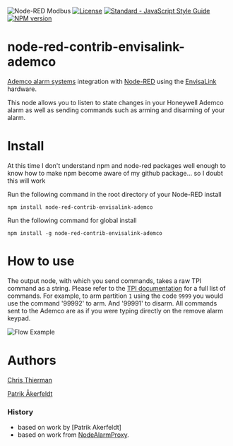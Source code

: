 ![Node-RED Modbus](http://b.repl.ca/v1/Node--RED-Modbus-green.png)
[![License](https://img.shields.io/badge/License-Apache%202.0-blue.svg)](https://opensource.org/licenses/Apache-2.0)
[![Standard - JavaScript Style Guide](https://img.shields.io/badge/code%20style-standard-brightgreen.svg)](http://standardjs.com/)
[![NPM version](https://badge.fury.io/js/node-red-contrib-envisalink.png)](https://www.npmjs.com/package/node-red-contrib-envisalink-ademco)
# node-red-contrib-envisalink-ademco
[Ademco alarm systems] integration with [Node-RED] using the [EnvisaLink] hardware.

This node allows you to listen to state changes in your Honeywell Ademco alarm as well as sending
commands such as arming and disarming of your alarm.

# Install


At this time I don't understand npm and node-red packages well enough to know how to make
npm become aware of my github package... so I doubt this will work

Run the following command in the root directory of your Node-RED install

    npm install node-red-contrib-envisalink-ademco

Run the following command for global install

    npm install -g node-red-contrib-envisalink-ademco

# How to use

The output node, with which you send commands, takes a raw TPI command as a string.
Please refer to the [TPI documentation] for a full list of commands.
For example, to arm partition `1` using the code `9999` you would use the command '99992' to arm. And '99991' to disarm.
All commands sent to the Ademco are as if you were typing directly on the remove alarm keypad.

![Flow Example](https://github.com/pakerfeldt/node-red-contrib-envisalink/raw/master/images/example-flows.png)

# Authors

[Chris Thierman] 

[Patrik Åkerfeldt]

### History

* based on work by [Patrik Akerfeldt]
* based on work from [NodeAlarmProxy].

[Node-RED]:           http://nodered.org/
[Ademco alarm systems]: https://www.security.honeywellhome.com/all-categories/intruder-detection-systems/control-panels/burglary/ademco-vista#sort=%40appearancesortorderinteger%20ascending
[DSC alarm systems]:  http://www.dsc.com/
[EnvisaLink]:         http://www.eyezon.com/
[TPI documentation]:  https://github.com/pakerfeldt/node-red-contrib-envisalink/raw/master/docs/EnvisaLinkTPI-1-08.pdf
[Patrik Åkerfeldt]:   https://github.com/pakerfeldt
[Chris Thierman]:     https://github.com/cthierman
[NodeAlarmProxy]:     https://github.com/entrocode/NodeAlarmProxy
